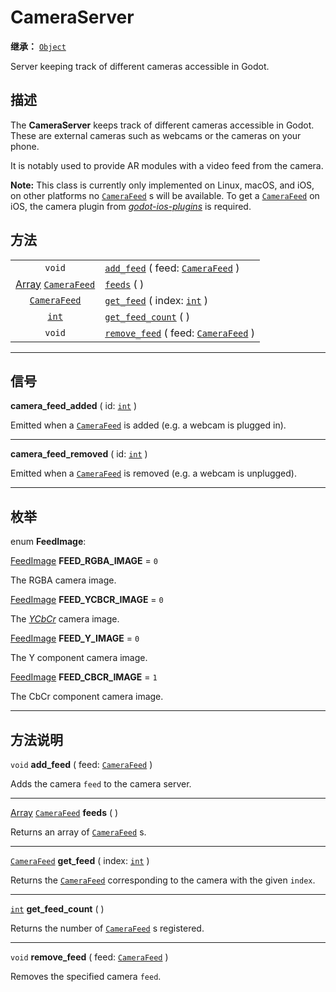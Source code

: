 <!-- ⚠ 请勿编辑本文件 ⚠ -->
<!-- 本文档使用脚本从 WeDot 引擎源码仓库生成。 -->
<!-- 生成脚本：https://github.com/WeDot-Engine/WeDot/tree/master/doc/tools/make_md.py； -->
<!-- 原文件：https://github.com/WeDot-Engine/WeDot/tree/master/doc/classes/CameraServer.xml。 -->

<div id="_class_cameraserver"></div>

# CameraServer

**继承：** [`Object`](class_object.md)

Server keeping track of different cameras accessible in Godot.

## 描述

The **CameraServer** keeps track of different cameras accessible in Godot. These are external cameras such as webcams or the cameras on your phone.

It is notably used to provide AR modules with a video feed from the camera.

 **Note:** This class is currently only implemented on Linux, macOS, and iOS, on other platforms no [`CameraFeed`](class_camerafeed.md) s will be available. To get a [`CameraFeed`](class_camerafeed.md) on iOS, the camera plugin from [*godot-ios-plugins*](https://github.com/godotengine/godot-ios-plugins) is required.

## 方法

|||
|:-:|:--|
| `void`                                                      | [`add_feed`](class_cameraserver.md#class_cameraserver_method_add_feed) ( feed: [`CameraFeed`](class_camerafeed.md) )       |
| [Array](class_array.md) [`CameraFeed`](class_camerafeed.md) | [`feeds`](class_cameraserver.md#class_cameraserver_method_feeds) ( )                                                       |
| [`CameraFeed`](class_camerafeed.md)                         | [`get_feed`](class_cameraserver.md#class_cameraserver_method_get_feed) ( index: [`int`](class_int.md) )                    |
| [`int`](class_int.md)                                       | [`get_feed_count`](class_cameraserver.md#class_cameraserver_method_get_feed_count) ( )                                     |
| `void`                                                      | [`remove_feed`](class_cameraserver.md#class_cameraserver_method_remove_feed) ( feed: [`CameraFeed`](class_camerafeed.md) ) |

<!-- rst-class:: classref-section-separator -->

---

## 信号

<div id="_class_class_cameraserver_signal_camera_feed_added"></div>

**camera_feed_added** ( id: [`int`](class_int.md) ) <div id="class_cameraserver_signal_camera_feed_added"></div>

Emitted when a [`CameraFeed`](class_camerafeed.md) is added (e.g. a webcam is plugged in).

<!-- rst-class:: classref-item-separator -->

---

<div id="_class_class_cameraserver_signal_camera_feed_removed"></div>

**camera_feed_removed** ( id: [`int`](class_int.md) ) <div id="class_cameraserver_signal_camera_feed_removed"></div>

Emitted when a [`CameraFeed`](class_camerafeed.md) is removed (e.g. a webcam is unplugged).

<!-- rst-class:: classref-section-separator -->

---

## 枚举

<div id="_class_enum_cameraserver_feedimage"></div>

enum **FeedImage**: <div id="enum_cameraserver_feedimage"></div>

<div id="_class_cameraserver_constant_feed_rgba_image"></div>

[FeedImage](#enum_cameraserver_feedimage) **FEED_RGBA_IMAGE** = ``0``

The RGBA camera image.

<div id="_class_cameraserver_constant_feed_ycbcr_image"></div>

[FeedImage](#enum_cameraserver_feedimage) **FEED_YCBCR_IMAGE** = ``0``

The [*YCbCr*](https://en.wikipedia.org/wiki/YCbCr) camera image.

<div id="_class_cameraserver_constant_feed_y_image"></div>

[FeedImage](#enum_cameraserver_feedimage) **FEED_Y_IMAGE** = ``0``

The Y component camera image.

<div id="_class_cameraserver_constant_feed_cbcr_image"></div>

[FeedImage](#enum_cameraserver_feedimage) **FEED_CBCR_IMAGE** = ``1``

The CbCr component camera image.

<!-- rst-class:: classref-section-separator -->

---

## 方法说明

<div id="_class_cameraserver_method_add_feed"></div>

`void` **add_feed** ( feed: [`CameraFeed`](class_camerafeed.md) )<div id="class_cameraserver_method_add_feed"></div>

Adds the camera `feed` to the camera server.

<!-- rst-class:: classref-item-separator -->

---

<div id="_class_cameraserver_method_feeds"></div>

[Array](class_array.md) [`CameraFeed`](class_camerafeed.md) **feeds** ( )<div id="class_cameraserver_method_feeds"></div>

Returns an array of [`CameraFeed`](class_camerafeed.md) s.

<!-- rst-class:: classref-item-separator -->

---

<div id="_class_cameraserver_method_get_feed"></div>

[`CameraFeed`](class_camerafeed.md) **get_feed** ( index: [`int`](class_int.md) )<div id="class_cameraserver_method_get_feed"></div>

Returns the [`CameraFeed`](class_camerafeed.md) corresponding to the camera with the given `index`.

<!-- rst-class:: classref-item-separator -->

---

<div id="_class_cameraserver_method_get_feed_count"></div>

[`int`](class_int.md) **get_feed_count** ( )<div id="class_cameraserver_method_get_feed_count"></div>

Returns the number of [`CameraFeed`](class_camerafeed.md) s registered.

<!-- rst-class:: classref-item-separator -->

---

<div id="_class_cameraserver_method_remove_feed"></div>

`void` **remove_feed** ( feed: [`CameraFeed`](class_camerafeed.md) )<div id="class_cameraserver_method_remove_feed"></div>

Removes the specified camera `feed`.

[^virtual]: 本方法通常需要用户覆盖才能生效。
[^const]: 本方法无副作用，不会修改该实例的任何成员变量。
[^vararg]: 本方法除了能接受在此处描述的参数外，还能够继续接受任意数量的参数。
[^constructor]: 本方法用于构造某个类型。
[^static]: 调用本方法无需实例，可直接使用类名进行调用。
[^operator]: 本方法描述的是使用本类型作为左操作数的有效运算符。
[^bitfield]: 这个值是由下列位标志构成位掩码的整数。
[^void]: 无返回值。
